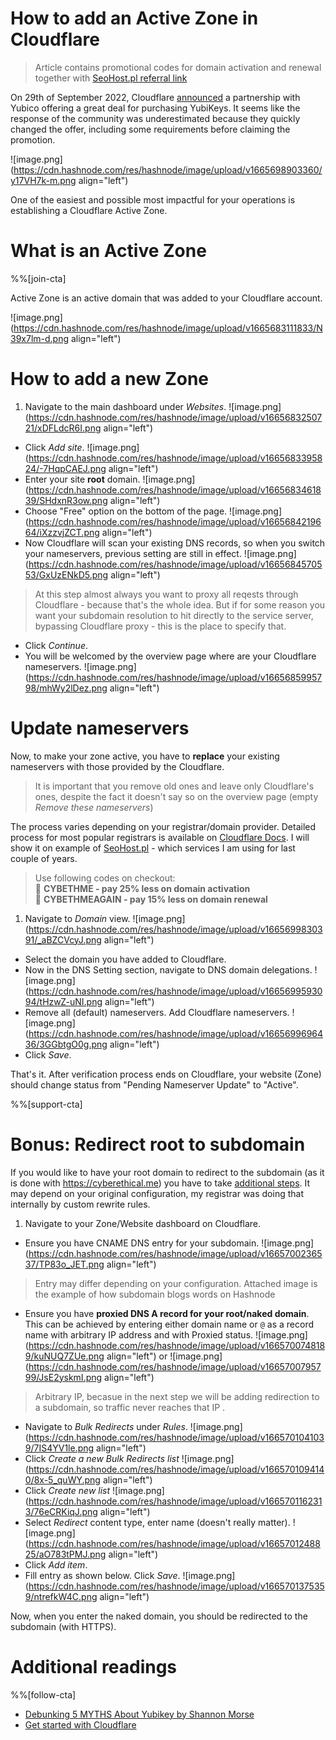 # How to add an Active Zone in Cloudflare

> Article contains promotional codes for domain activation and renewal together with [SeoHost.pl referral link](https://seohost.pl/?ref=34505)

On 29th of September 2022, Cloudflare [announced](https://blog.cloudflare.com/making-phishing-defense-seamless-cloudflare-yubico/) a partnership with Yubico offering a great deal for purchasing YubiKeys. It seems like the response of the community was underestimated because they quickly changed the offer, including some requirements before claiming the promotion.

![image.png](https://cdn.hashnode.com/res/hashnode/image/upload/v1665698903360/y17VH7k-m.png align="left")

One of the easiest and possible most impactful for your operations is establishing a Cloudflare Active Zone.

# What is an Active Zone

%%[join-cta]

Active Zone is an active domain that was added to your Cloudflare account.

![image.png](https://cdn.hashnode.com/res/hashnode/image/upload/v1665683111833/N39x7lm-d.png align="left")

# How to add a new Zone

1. Navigate to the main dashboard under *Websites*.
![image.png](https://cdn.hashnode.com/res/hashnode/image/upload/v1665683250721/xDFLdcR6I.png align="left")
* Click *Add site*.
![image.png](https://cdn.hashnode.com/res/hashnode/image/upload/v1665683395824/-7HqpCAEJ.png align="left")
* Enter your site **root** domain.
![image.png](https://cdn.hashnode.com/res/hashnode/image/upload/v1665683461839/SHdxnR3ow.png align="left")
* Choose "Free" option on the bottom of the page.
![image.png](https://cdn.hashnode.com/res/hashnode/image/upload/v1665684219664/iXzzvjZCT.png align="left")
* Now Cloudflare will scan your existing DNS records, so when you switch your nameservers, previous setting are still in effect.
![image.png](https://cdn.hashnode.com/res/hashnode/image/upload/v1665684570553/GxUzENkD5.png align="left")
> At this step almost always you want to proxy all reqests through Cloudflare - because that's the whole idea. But if for some reason you want your subdomain resolution to hit directly to the service server, bypassing Cloudflare proxy - this is the place to specify that.
* Click *Continue*.
* You will be welcomed by the overview page where are your Cloudflare nameservers.
![image.png](https://cdn.hashnode.com/res/hashnode/image/upload/v1665685995798/mhWy2lDez.png align="left")

# Update nameservers

Now, to make your zone active, you have to **replace** your existing nameservers with those provided by the Cloudflare.
> It is important that you remove old ones and leave only Cloudflare's ones, despite the fact it doesn't say so on the overview page (empty *Remove these nameservers*)

The process varies depending on your registrar/domain provider. Detailed process for most popular registrars is available on [Cloudflare Docs](https://developers.cloudflare.com/dns/zone-setups/full-setup/setup/). I will show it on example of [SeoHost.pl](https://seohost.pl/?ref=34505) - which services I am using for last couple of years.

> Use following codes on checkout:  
> 💸 **CYBETHME - pay 25% less on domain activation**  
> 💸 **CYBETHMEAGAIN - pay 15% less on domain renewal**

1. Navigate to *Domain* view.
![image.png](https://cdn.hashnode.com/res/hashnode/image/upload/v1665699830391/_aBZCVcyJ.png align="left")
* Select the domain you have added to Cloudflare.
* Now in the DNS Setting section, navigate to DNS domain delegations.
![image.png](https://cdn.hashnode.com/res/hashnode/image/upload/v1665699593094/tHzwZ-uNI.png align="left")
* Remove all (default) nameservers. Add Cloudflare nameservers.
![image.png](https://cdn.hashnode.com/res/hashnode/image/upload/v1665699696436/3GGbtgO0g.png align="left")
* Click *Save*.

That's it. After verification process ends on Cloudflare, your website (Zone) should change status from "Pending Nameserver Update" to "Active".

%%[support-cta]

# Bonus: Redirect root to subdomain

If you would like to have your root domain to redirect to the subdomain (as it is done with https://cyberethical.me) you have to take [additional steps](https://developers.cloudflare.com/fundamentals/get-started/basic-tasks/manage-subdomains/#redirect-root-domain-to-a-subdomain). It may depend on your original configuration, my registrar was doing that internally by custom rewrite rules.

1. Navigate to your Zone/Website dashboard on Cloudflare.
* Ensure you have CNAME DNS entry for your subdomain.
![image.png](https://cdn.hashnode.com/res/hashnode/image/upload/v1665700236537/TP83o_JET.png align="left")
> Entry may differ depending on your configuration. Attached image is the example of how subdomain blogs words on Hashnode
* Ensure you have **proxied DNS A record for your root/naked domain**. This can be achieved by entering either domain name or `@` as a record name with arbitrary IP address and with Proxied status.
![image.png](https://cdn.hashnode.com/res/hashnode/image/upload/v1665700748189/kuNUQ7ZUe.png align="left")
or
![image.png](https://cdn.hashnode.com/res/hashnode/image/upload/v1665700795799/JsE2yskmI.png align="left")
> Arbitrary IP, becasue in the next step we will be adding redirection to a subdomain, so traffic never reaches that IP .
* Navigate to *Bulk Redirects* under *Rules*.
![image.png](https://cdn.hashnode.com/res/hashnode/image/upload/v1665701041039/7IS4YV1le.png align="left")
* Click *Create a new Bulk Redirects list*
![image.png](https://cdn.hashnode.com/res/hashnode/image/upload/v1665701094140/8x-5_quWY.png align="left")
* Click *Create new list*
![image.png](https://cdn.hashnode.com/res/hashnode/image/upload/v1665701162313/76eCRKiqJ.png align="left")
* Select *Redirect* content type, enter name (doesn't really matter).
![image.png](https://cdn.hashnode.com/res/hashnode/image/upload/v1665701248825/aO783tPMJ.png align="left")
* Click *Add item*.
* Fill entry as shown below. Click *Save*.
![image.png](https://cdn.hashnode.com/res/hashnode/image/upload/v1665701375359/ntrefkW4C.png align="left")

Now, when you enter the naked domain, you should be redirected to the subdomain (with HTTPS).

# Additional readings

%%[follow-cta]

* [Debunking 5 MYTHS About Yubikey by Shannon Morse](https://www.youtube.com/watch?v=vjTA6DeD9y8)
* [Get started with Cloudflare](https://developers.cloudflare.com/learning-paths/get-started/)
